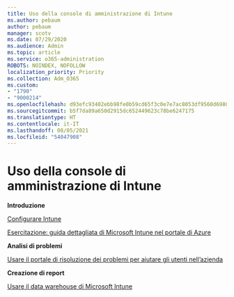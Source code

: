 ```yaml
---
title: Uso della console di amministrazione di Intune
ms.author: pebaum
author: pebaum
manager: scotv
ms.date: 07/29/2020
ms.audience: Admin
ms.topic: article
ms.service: o365-administration
ROBOTS: NOINDEX, NOFOLLOW
localization_priority: Priority
ms.collection: Adm_O365
ms.custom:
- "1790"
- "9000214"
ms.openlocfilehash: d93efc93402ebb98fe0b59cd65f3c0e7e7ac8053df9560d6980535b82d3813db
ms.sourcegitcommit: b5f7da89a650d2915dc652449623c78be6247175
ms.translationtype: HT
ms.contentlocale: it-IT
ms.lasthandoff: 08/05/2021
ms.locfileid: "54047908"
---
```

# <a name="using-the-intune-admin-console"></a>Uso della console di amministrazione di Intune

**Introduzione**

[Configurare Intune](https://docs.microsoft.com/intune/setup-steps)

[Esercitazione: guida dettagliata di Microsoft Intune nel portale di Azure](https://docs.microsoft.com/intune/tutorial-walkthrough-intune-portal)

**Analisi di problemi**

[Usare il portale di risoluzione dei problemi per aiutare gli utenti nell’azienda](https://docs.microsoft.com/intune/help-desk-operators)

**Creazione di report**

[Usare il data warehouse di Microsoft Intune](https://docs.microsoft.com/intune/reports-nav-create-intune-reports)